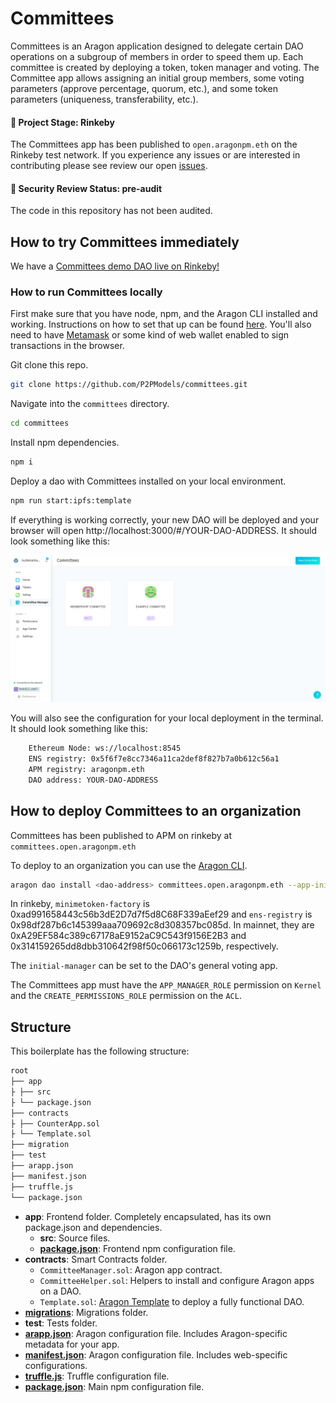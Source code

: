 # Committees

Committees is an Aragon application designed to delegate certain DAO operations on a subgroup of members in order to speed them up. Each committee is created by deploying a token, token manager and voting. The Committee app allows assigning an initial group members, some voting parameters (approve percentage, quorum, etc.), and some token parameters (uniqueness, transferability, etc.).

#### 🐲 Project Stage: Rinkeby

The Committees app has been published to `open.aragonpm.eth` on the Rinkeby test network. If you experience any issues or are interested in contributing please see review our open [issues](https://github.com/p2pmodels/committees/issues).

#### 🚨 Security Review Status: pre-audit

The code in this repository has not been audited.

## How to try Committees immediately

We have a [Committees demo DAO live on Rinkeby!](https://rinkeby.aragon.org/#/trycommittees/)

### How to run Committees locally

First make sure that you have node, npm, and the Aragon CLI installed and working. Instructions on how to set that up can be found [here](https://hack.aragon.org/docs/cli-intro.html). You'll also need to have [Metamask](https://metamask.io) or some kind of web wallet enabled to sign transactions in the browser.

Git clone this repo.

```sh
git clone https://github.com/P2PModels/committees.git
```

Navigate into the `committees` directory.

```sh
cd committees
```

Install npm dependencies.

```sh
npm i
```

Deploy a dao with Committees installed on your local environment.

```sh
npm run start:ipfs:template
```

If everything is working correctly, your new DAO will be deployed and your browser will open http://localhost:3000/#/YOUR-DAO-ADDRESS. It should look something like this:

![newly deployed dao with Committees](https://raw.githubusercontent.com/P2PModels/committees/master/app/public/meta/screenshot-1.png)

You will also see the configuration for your local deployment in the terminal. It should look something like this:

```sh
    Ethereum Node: ws://localhost:8545
    ENS registry: 0x5f6f7e8cc7346a11ca2def8f827b7a0b612c56a1
    APM registry: aragonpm.eth
    DAO address: YOUR-DAO-ADDRESS
```

## How to deploy Committees to an organization

Committees has been published to APM on rinkeby at `committees.open.aragonpm.eth`

To deploy to an organization you can use the [Aragon CLI](https://hack.aragon.org/docs/cli-intro.html).

```sh
aragon dao install <dao-address> committees.open.aragonpm.eth --app-init-args <minimetoken-factory> <ens-registry> <initial-manager>
```

In rinkeby, `minimetoken-factory` is 0xad991658443c56b3dE2D7d7f5d8C68F339aEef29 and `ens-registry` is 0x98df287b6c145399aaa709692c8d308357bc085d. In mainnet, they are 0xA29EF584c389c67178aE9152aC9C543f9156E2B3 and 0x314159265dd8dbb310642f98f50c066173c1259b, respectively.

The `initial-manager` can be set to the DAO's general voting app.

The Committees app must have the `APP_MANAGER_ROLE` permission on `Kernel` and the `CREATE_PERMISSIONS_ROLE` permission on the `ACL`.

## Structure

This boilerplate has the following structure:

```md
root
├── app
├ ├── src
├ └── package.json
├── contracts
├ ├── CounterApp.sol
├ └── Template.sol
├── migration
├── test
├── arapp.json
├── manifest.json
├── truffle.js
└── package.json
```

- **app**: Frontend folder. Completely encapsulated, has its own package.json and dependencies.
  - **src**: Source files.
  - [**package.json**](https://docs.npmjs.com/creating-a-package-json-file): Frontend npm configuration file.
- **contracts**: Smart Contracts folder.
  - `CommitteeManager.sol`: Aragon app contract.
  - `CommitteeHelper.sol`: Helpers to install and configure Aragon apps on a DAO.
  - `Template.sol`: [Aragon Template](https://hack.aragon.org/docs/templates-intro) to deploy a fully functional DAO.
- [**migrations**](https://truffleframework.com/docs/truffle/getting-started/running-migrations): Migrations folder.
- **test**: Tests folder.
- [**arapp.json**](https://hack.aragon.org/docs/cli-global-confg#the-arappjson-file): Aragon configuration file. Includes Aragon-specific metadata for your app.
- [**manifest.json**](https://hack.aragon.org/docs/cli-global-confg#the-manifestjson-file): Aragon configuration file. Includes web-specific configurations.
- [**truffle.js**](https://truffleframework.com/docs/truffle/reference/configuration): Truffle configuration file.
- [**package.json**](https://docs.npmjs.com/creating-a-package-json-file): Main npm configuration file.
